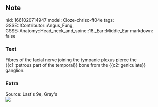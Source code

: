## Note
nid: 1661020714947
model: Cloze-chrisc-ff04e
tags: GSSE::!Contributor::Angus_Fung, GSSE::Anatomy::Head_neck_and_spine::18._Ear::Middle_Ear
markdown: false

### Text
Fibres of the facial nerve joining the tympanic plexus pierce the {{c1::petrous part of the temporal}} bone from the {{c2::geniculate}} ganglion.

### Extra
<div>
  Source: Last's 9e, Gray's
</div>
<div><img src=
"paste-7649654177aa5c89d4ae342086647dc6be2e33c4.jpg"></div>
